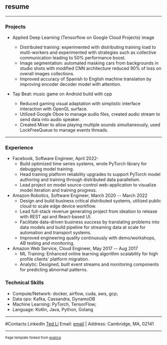## resume


---

### Projects

- Applied Deep Learning (Tensorflow on Google Cloud Projects)
image
  - Distributed training: experimented with distributing training load to multi-workers and experimented with strategies such as collective     communication leading to 50% performance boost.
  - Image segmentation: automated masking cars from backgrounds in studio shots with modified CNN architecture reduced 90% of loss on    overall images collections.
  - Improved accuracy of Spanish to English machine translation by improving encoder decoder model with attention.

- Tap Beat: music game on Android build with cpp
  - Reduced gaming visual adaptation with simplistic interface interaction with OpenGL surface.
  - Utilized Google Oboe to manage audio files, created audio stream to send data into audio speaker.
  - Created Mixer to allow playing multiple sounds simultaneously, used LockFreeQueue to manage events threads.


---

### Experience
- Facebook, Software Engineer, April 2022- 
    - Build optimized time series systems, wrote PyTorch library for debugging model training.
    - Head training platform reliability upgrades to support PyTorch model authoring and training through distributed data parallelism. 
    - Lead project on model source-control web-application to visualize model iteration and training progress.
- Amazon Robotics, Software Engineer, March 2020 -- March 2022
    - Design and build business critical distributed systems, utilized public cloud to scale edge device workflow.
    - Lead full-stack revenue generating project from ideation to release with REST api and React-based UI.
    - Facilitate data-driven business success by translating problems into data models and build pipeline for streaming data at scale for automation and transport systems.
    - Improved engineering quality continuously with demo/workshops, AB testing and monitoring.
- Amazon Web Service, Cloud Engineer, May 2017 -- Aug 2017
    - ML Training: Enhanced online learning algorithm scalability for high profile clients' platform migration.
    - Analytic: Designed, built event streams and monitoring components for predicting abnormal patterns.

### Technical Skills
- Compute/Network: docker, airflow, cuda, aws, gcp; 
- Data ops: Kafka, Cassandra, DynamoDB
- Machine Learning: PyTorch, TensorFlow; 
- Language: Kotlin, Java, Python, Golang

---
#Contacts
LinkedIn [Ted Li](https://www.linkedin.com/in/ted-li-lhl/) 
Email: [email](mailto:teddylhl@gmail.com) | Address: Cambridge, MA, 02141 



---
<p style="font-size:11px">Page template forked from <a href="https://github.com/evanca/quick-portfolio">evanca</a></p>
<!-- Remove above link if you don't want to attibute -->

